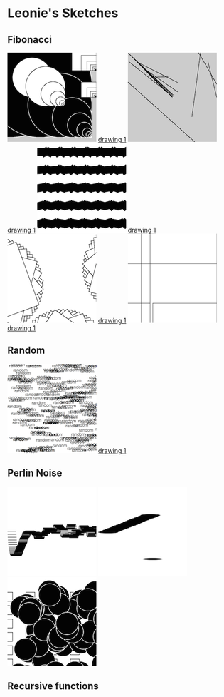 # Leonie's Sketches

## Fibonacci
![](Leonie/fibonnacci1.png)
[drawing 1](Leonie/fibonacci1pv.pv)
![](Leonie/fibonacci2.png)
[drawing 1](Leonie/fibonacci2pv.pv)
![](Leonie/fibonacci3.png)
[drawing 1](Leonie/fibonacci3pv.pv)
![](Leonie/fibonacci4.png)
[drawing 1](Leonie/fibonacci4pv.pv)
![](Leonie/fibonacci5.png)
[drawing 1](Leonie/fibonacci5pv.pv)

## Random
![](Leonie/random2_text.png)
[drawing 1](Leonie/random2_text.pv)

## Perlin Noise
![](Leonie/perlinnoise1.png)
![](Leonie/perlinnoise2.png)
![](Leonie/perlinnoise3.png)

## Recursive functions
            
